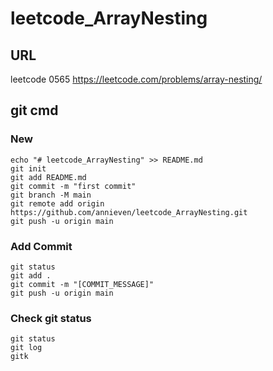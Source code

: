 # leetcode_ArrayNesting

## URL
leetcode 0565
<https://leetcode.com/problems/array-nesting/>

## git cmd

### New
	echo "# leetcode_ArrayNesting" >> README.md
	git init
	git add README.md
	git commit -m "first commit"
	git branch -M main
	git remote add origin https://github.com/annieven/leetcode_ArrayNesting.git
	git push -u origin main

### Add Commit
	git status
	git add .
	git commit -m "[COMMIT_MESSAGE]"
	git push -u origin main
### Check git status
	git status
	git log
	gitk
